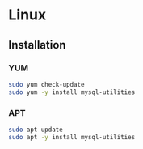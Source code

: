# Linux

## Installation

### YUM

```sh
sudo yum check-update
sudo yum -y install mysql-utilities
```

### APT

```sh
sudo apt update
sudo apt -y install mysql-utilities
```
